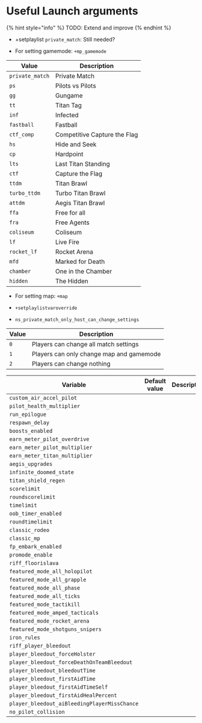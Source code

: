 # Useful Launch arguments

{% hint style="info" %}
TODO: Extend and improve
{% endhint %}

* +setplaylist `private_match`: Still needed?

* For setting gamemode: `+mp_gamemode`

| Value           | Description                  |
|-----------------|------------------------------|
| `private_match` | Private Match                |
| `ps`            | Pilots vs Pilots             |
| `gg`            | Gungame                      |
| `tt`            | Titan Tag                    |
| `inf`           | Infected                     |
| `fastball`      | Fastball                     |
| `ctf_comp`      | Competitive Capture the Flag |
| `hs`            | Hide and Seek                |
| `cp`            | Hardpoint                    |
| `lts`           | Last Titan Standing          |
| `ctf`           | Capture the Flag             |
| `ttdm`          | Titan Brawl                  |
| `turbo_ttdm`    | Turbo Titan Brawl            |
| `attdm`         | Aegis Titan Brawl            |
| `ffa`           | Free for all                 |
| `fra`           | Free Agents                  |
| `coliseum`      | Coliseum                     |
| `lf`            | Live Fire                    |
| `rocket_lf`     | Rocket Arena                 |
| `mfd`           | Marked for Death             |
| `chamber`       | One in the Chamber           |
| `hidden`        | The Hidden                   |


* For setting map: `+map`


* `+setplaylistvaroverride`

* `ns_private_match_only_host_can_change_settings`

| Value | Description                              |
|-------|------------------------------------------|
| `0`   | Players can change all match settings    |
| `1`   | Players can only change map and gamemode |
| `2`   | Players can change nothing               |


| Variable                                     | Default value | Description |
|----------------------------------------------|---------------|-------------|
| `custom_air_accel_pilot`                     |               |             |
| `pilot_health_multiplier`                    |               |             |
| `run_epilogue`                               |               |             |
| `respawn_delay`                              |               |             |
| `boosts_enabled`                             |               |             |
| `earn_meter_pilot_overdrive`                 |               |             |
| `earn_meter_pilot_multiplier`                |               |             |
| `earn_meter_titan_multiplier`                |               |             |
| `aegis_upgrades`                             |               |             |
| `infinite_doomed_state`                      |               |             |
| `titan_shield_regen`                         |               |             |
| `scorelimit`                                 |               |             |
| `roundscorelimit`                            |               |             |
| `timelimit`                                  |               |             |
| `oob_timer_enabled`                          |               |             |
| `roundtimelimit`                             |               |             |
| `classic_rodeo`                              |               |             |
| `classic_mp`                                 |               |             |
| `fp_embark_enabled`                          |               |             |
| `promode_enable`                             |               |             |
| `riff_floorislava`                           |               |             |
| `featured_mode_all_holopilot`                |               |             |
| `featured_mode_all_grapple`                  |               |             |
| `featured_mode_all_phase`                    |               |             |
| `featured_mode_all_ticks`                    |               |             |
| `featured_mode_tactikill`                    |               |             |
| `featured_mode_amped_tacticals`              |               |             |
| `featured_mode_rocket_arena`                 |               |             |
| `featured_mode_shotguns_snipers`             |               |             |
| `iron_rules`                                 |               |             |
| `riff_player_bleedout`                       |               |             |
| `player_bleedout_forceHolster`               |               |             |
| `player_bleedout_forceDeathOnTeamBleedout`   |               |             |
| `player_bleedout_bleedoutTime`               |               |             |
| `player_bleedout_firstAidTime`               |               |             |
| `player_bleedout_firstAidTimeSelf`           |               |             |
| `player_bleedout_firstAidHealPercent`        |               |             |
| `player_bleedout_aiBleedingPlayerMissChance` |               |             |
| `no_pilot_collision`                         |               |             |
